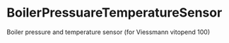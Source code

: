 # BoilerPressuareTemperatureSensor
Boiler pressure and temperature sensor (for Viessmann vitopend 100)
